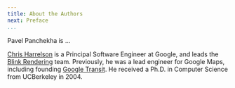 ```yaml
---
title: About the Authors
next: Preface
...
```


Pavel Panchekha is ...

[Chris Harrelson](https://twitter.com/chrishtr) is a Principal Software Engineer
at Google, and leads the [Blink Rendering](https://www.chromium.org/teams/rendering) team.
Previously, he was a lead
engineer for Google Maps, including founding [Google Transit](https://google.com/transit).
He received a Ph.D. in Computer Science from UCBerkeley in 2004.